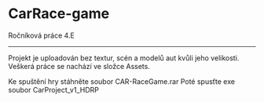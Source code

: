 # CarRace-game
Ročníková práce 4.E

------------------------------------------------------------------------
Projekt je uploadován bez textur, scén a modelů aut kvůli jeho velikosti.
Veškerá práce se nachází ve složce Assets.

Ke spuštění hry stáhněte soubor CAR-RaceGame.rar
Poté spusťte exe soubor CarProject_v1_HDRP

